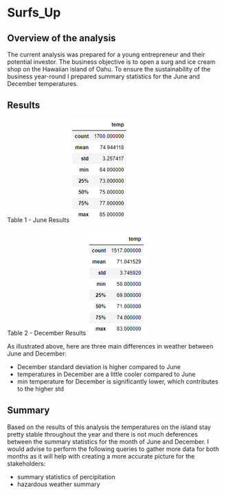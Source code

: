 # Surfs_Up

## Overview of the analysis
  The current analysis was prepared for a young entrepreneur and their potential investor. The business objective is to open a surg and ice cream shop on the Hawaiian island of Oahu. To ensure the sustainability of the business year-round I prepared summary statistics for the June and December temperatures. 
  
## Results
  Table 1 - June Results ![This is an image](https://github.com/OlgaOMir/surfs_up/blob/main/June_Summay.png)
  
  Table 2 - December Results ![This is an image](https://github.com/OlgaOMir/surfs_up/blob/main/Dec_Summary.png)
  
  As illustrated above, here are three main differences in weather between June and December: 
  
  - December standard deviation is higher compared to June
  - temperatures in December are a little cooler compared to June
  - min temperature for December is significantly lower, which contributes to the higher std
  
## Summary

Based on the results of this analysis the temperatures on the island stay pretty stable throughout the year and there is not much deferences between the summary statistics for the month of June and December. I would advise to perform the following queries to gather more data for both months as it will help with creating a more accurate picture for the stakeholders: 

  - summary statistics of percipitation
  - hazardous weather summary
